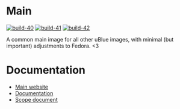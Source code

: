# Main

[![build-40](https://github.com/ublue-os/main/actions/workflows/build-40.yml/badge.svg)](https://github.com/ublue-os/main/actions/workflows/build-40.yml)
[![build-41](https://github.com/ublue-os/main/actions/workflows/build-41.yml/badge.svg)](https://github.com/ublue-os/main/actions/workflows/build-41.yml)
[![build-42](https://github.com/ublue-os/main/actions/workflows/build-42.yml/badge.svg)](https://github.com/ublue-os/main/actions/workflows/build-42.yml)

A common main image for all other uBlue images, with minimal (but important) adjustments to Fedora. <3

# Documentation

- [Main website](https://universal-blue.org)
- [Documentation](https://universal-blue.org/documentation.html)
- [Scope document](https://universal-blue.org/mission.html)
